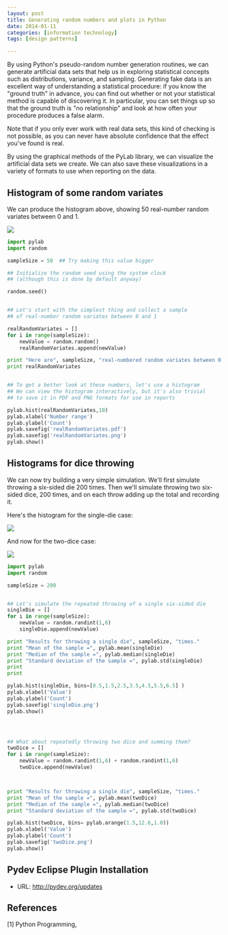 ```yaml
---
layout: post
title: Generating random numbers and plots in Python
date: 2014-01-11
categories: [information technology]
tags: [design patterns]

---
```


By using Python's pseudo-random number generation routines, we can generate artificial data sets that help us in exploring statistical concepts such as distributions, variance, and sampling. Generating fake data is an excellent way of understanding a statistical procedure: if you know the "ground truth" in advance, you can find out whether or not your statistical method is capable of discovering it. In particular, you can set things up so that the ground truth is "no relationship" and look at how often your procedure produces a false alarm.

Note that if you only ever work with real data sets, this kind of checking is not possible, as you can never have absolute confidence that the effect you've found is real.

By using the graphical methods of the PyLab library, we can visualize the artificial data sets we create. We can also save these visualizations in a variety of formats to use when reporting on the data.

Histogram of some random variates
---
We can produce the histogram above, showing 50 real-number random variates between 0 and 1.

![](http://sungsoo.github.com/images/real-random.png)

```python
import pylab
import random

sampleSize = 50  ## Try making this value bigger

## Initialize the random seed using the system clock
## (although this is done by default anyway)

random.seed()


## Let's start with the simplest thing and collect a sample
## of real-number random variates between 0 and 1

realRandomVariates = []
for i in range(sampleSize):
    newValue = random.random()
    realRandomVariates.append(newValue)

print "Here are", sampleSize, "real-numbered random variates between 0 and 1."
print realRandomVariates


## To get a better look at these numbers, let's use a histogram
## We can view the histogram interactively, but it's also trivial
## to save it in PDF and PNG formats for use in reports

pylab.hist(realRandomVariates,10)
pylab.xlabel('Number range')
pylab.ylabel('Count')
pylab.savefig('realRandomVariates.pdf')
pylab.savefig('realRandomVariates.png')
pylab.show()
```
Histograms for dice throwing
---

We can now try building a very simple simulation. We'll first simulate throwing a six-sided die 200 times. Then we'll simulate throwing two six-sided dice, 200 times, and on each throw adding up the total and recording it.

Here's the histogram for the single-die case:

![](http://sungsoo.github.com/images/single-die.png)

And now for the two-dice case:

![](http://sungsoo.github.com/images/two-dice.png)

```python
import pylab
import random

sampleSize = 200


## Let's simulate the repeated throwing of a single six-sided die
singleDie = []
for i in range(sampleSize):
    newValue = random.randint(1,6)
    singleDie.append(newValue)

print "Results for throwing a single die", sampleSize, "times."
print "Mean of the sample =", pylab.mean(singleDie)
print "Median of the sample =", pylab.median(singleDie)
print "Standard deviation of the sample =", pylab.std(singleDie)
print
print

pylab.hist(singleDie, bins=[0.5,1.5,2.5,3.5,4.5,5.5,6.5] )
pylab.xlabel('Value')
pylab.ylabel('Count')
pylab.savefig('singleDie.png')
pylab.show()




## What about repeatedly throwing two dice and summing them?
twoDice = []
for i in range(sampleSize):
    newValue = random.randint(1,6) + random.randint(1,6)
    twoDice.append(newValue)



print "Results for throwing a single die", sampleSize, "times."
print "Mean of the sample =", pylab.mean(twoDice)
print "Median of the sample =", pylab.median(twoDice)
print "Standard deviation of the sample =", pylab.std(twoDice)

pylab.hist(twoDice, bins= pylab.arange(1.5,12.6,1.0))
pylab.xlabel('Value')
pylab.ylabel('Count')
pylab.savefig('twoDice.png')
pylab.show()
```

Pydev Eclipse Plugin Installation
--
* URL: http://pydev.org/updates


References
---
[1] Python Programming, 